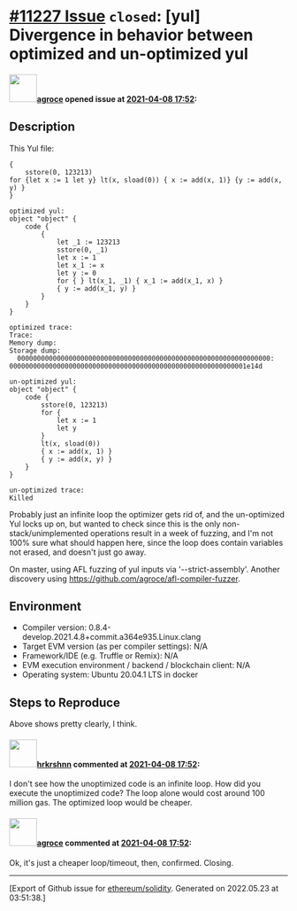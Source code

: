 # [\#11227 Issue](https://github.com/ethereum/solidity/issues/11227) `closed`: [yul] Divergence in behavior between optimized and un-optimized yul

#### <img src="https://avatars.githubusercontent.com/u/967816?u=e15de0869a62036529220016b1729fa1a6c18b5b&v=4" width="50">[agroce](https://github.com/agroce) opened issue at [2021-04-08 17:52](https://github.com/ethereum/solidity/issues/11227):

## Description

This Yul file:

```
{
    sstore(0, 123213)
for {let x := 1 let y} lt(x, sload(0)) { x := add(x, 1)} {y := add(x, y) }
}
```

```
optimized yul:
object "object" {
    code {
        {
            let _1 := 123213
            sstore(0, _1)
            let x := 1
            let x_1 := x
            let y := 0
            for { } lt(x_1, _1) { x_1 := add(x_1, x) }
            { y := add(x_1, y) }
        }
    }
}

optimized trace:
Trace:
Memory dump:
Storage dump:
  0000000000000000000000000000000000000000000000000000000000000000: 000000000000000000000000000000000000000000000000000000000001e14d

un-optimized yul:
object "object" {
    code {
        sstore(0, 123213)
        for {
            let x := 1
            let y
        }
        lt(x, sload(0))
        { x := add(x, 1) }
        { y := add(x, y) }
    }
}

un-optimized trace:
Killed
```

Probably just an infinite loop the optimizer gets rid of, and the un-optimized Yul locks up on, but wanted to check since this is the only non-stack/unimplemented operations result in a week of fuzzing, and I'm not 100% sure what should happen here, since the loop does contain variables not erased, and doesn't just go away.

On master, using AFL fuzzing of yul inputs via '--strict-assembly'.  Another discovery using https://github.com/agroce/afl-compiler-fuzzer.

## Environment

- Compiler version:  0.8.4-develop.2021.4.8+commit.a364e935.Linux.clang
- Target EVM version (as per compiler settings): N/A
- Framework/IDE (e.g. Truffle or Remix): N/A
- EVM execution environment / backend / blockchain client: N/A
- Operating system: Ubuntu 20.04.1 LTS in docker

## Steps to Reproduce

Above shows pretty clearly, I think.


#### <img src="https://avatars.githubusercontent.com/u/13174375?u=52d702cb6bec53b561afa293cf9cd53ef7a63924&v=4" width="50">[hrkrshnn](https://github.com/hrkrshnn) commented at [2021-04-08 17:52](https://github.com/ethereum/solidity/issues/11227#issuecomment-817567129):

I don't see how the unoptimized code is an infinite loop. How did you execute the unoptimized code? The loop alone would cost around 100 million gas. The optimized loop would be cheaper.

#### <img src="https://avatars.githubusercontent.com/u/967816?u=e15de0869a62036529220016b1729fa1a6c18b5b&v=4" width="50">[agroce](https://github.com/agroce) commented at [2021-04-08 17:52](https://github.com/ethereum/solidity/issues/11227#issuecomment-817795169):

Ok, it's just a cheaper loop/timeout, then, confirmed.  Closing.


-------------------------------------------------------------------------------



[Export of Github issue for [ethereum/solidity](https://github.com/ethereum/solidity). Generated on 2022.05.23 at 03:51:38.]

